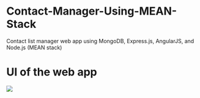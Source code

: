 # Contact-Manager-Using-MEAN-Stack
Contact list manager web app using  MongoDB, Express.js, AngularJS, and Node.js (MEAN stack)


# UI of the web app
<img src = "./images/main.jpg">


